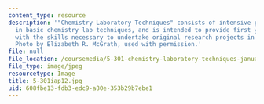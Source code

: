 ```yaml
---
content_type: resource
description: '"Chemistry Laboratory Techniques" consists of intensive practical training
  in basic chemistry lab techniques, and is intended to provide first year MIT students
  with the skills necessary to undertake original research projects in chemistry.
  Photo by Elizabeth R. McGrath, used with permission.'
file: null
file_location: /coursemedia/5-301-chemistry-laboratory-techniques-january-iap-2012/608fbe13fdb3edc9a80e353b29b7ebe1_5-301iap12.jpg
file_type: image/jpeg
resourcetype: Image
title: 5-301iap12.jpg
uid: 608fbe13-fdb3-edc9-a80e-353b29b7ebe1
---
```

